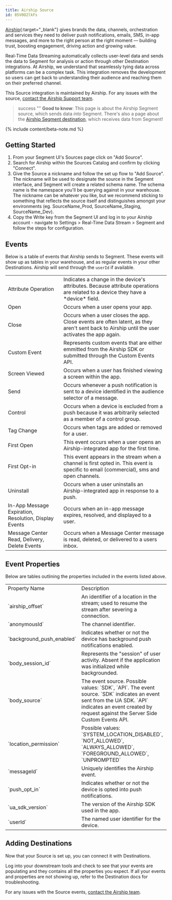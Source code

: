 ```yaml
---
title: Airship Source
id: 85V0O2lkFs
---
```


[Airship](https://www.airship.com){:target="_blank"} gives brands the data, channels, orchestration and services they need to deliver push notifications, emails, SMS, in-app messages, and more to the right person at the right moment — building trust, boosting engagement, driving action and growing value.

Real-Time Data Streaming automatically collects user-level data and sends the data to Segment for analysis or action through other Destination integrations. At Airship, we understand that seamlessly tying data across platforms can be a complex task. This integration removes the development so users can get back to understanding their audience and reaching them on their preferred channel.

This Source integration is maintained by Airship. For any issues with the source, [contact the Airship Support team](mailto:support@airship.com).

> success ""
> **Good to know**: This page is about the Airship Segment source, which sends data _into_ Segment. There's also a page about the [Airship Segment destination](/docs/connections/destinations/catalog/airship/), which receives data from Segment!

{% include content/beta-note.md %}



## Getting Started

1. From your Segment UI's Sources page click on "Add Source".
2. Search for Airship within the Sources Catalog and confirm by clicking "Connect".
3. Give the Source a nickname and follow the set up flow to "Add Source". The nickname will be used to designate the source in the Segment interface, and Segment will create a related schema name. The schema name is the namespace you'll be querying against in your warehouse. The nickname can be whatever you like, but we recommend sticking to something that reflects the source itself and distinguishes amongst your environments (eg. SourceName_Prod, SourceName_Staging, SourceName_Dev).
4. Copy the Write key from the Segment UI and log in to your Airship account - navigate to Settings > Real-Time Data Stream > Segment and follow the steps for configuration.


## Events

Below is a table of events that Airship sends to Segment. These events will show up as tables in your warehouse, and as regular events in your other Destinations. Airship will send through the `userId` if available.

<table>
  <tr>
    <td>Attribute Operation</td>
    <td>Indicates a change in the device's attributes. Because attribute operations are related to a device they have a *device* field.</td>
  </tr>
  <tr>
   <td>Open</td>
   <td>Occurs when a user opens your app.</td>
  </tr>
  <tr>
   <td>Close</td>
   <td>Occurs when a user closes the app. Close events are often latent, as they aren't sent back to Airship until the user activates the app again.</td>
  </tr>
  <tr>
   <td>Custom Event</td>
   <td>Represents custom events that are either emmitted from the Airship SDK or submitted through the Custom Events API. </td>
  </tr>
  <tr>
   <td>Screen Viewed</td>
   <td>Occurs when a user has finished viewing a screen within the app.</td>
  </tr>
  <tr>
   <td>Send</td>
   <td>Occurs whenever a push notification is sent to a device identified in the audience selector of a message.</td>
  </tr>
  <tr>
   <td>Control</td>
   <td>Occurs when a device is excluded from a push because it was arbitrarily selected as a member of a control group.</td>
  </tr>
  <tr>
   <td>Tag Change</td>
   <td>Occurs when tags are added or removed for a user.</td>
  </tr>
   <tr>
   <td>First Open</td>
   <td>This event occurs when a user opens an Airship-integrated app for the first time.</td>
  </tr>
   <tr>
   <td>First Opt-in</td>
   <td>This event appears in the stream when a channel is first opted in. This event is specific to email (commercial), sms and open channels.</td>
  </tr>
    <tr>
   <td>Uninstall</td>
   <td>Occurs when a user uninstalls an Airship-integrated app in response to a push.</td>
  </tr>
    <tr>
   <td>In-App Message Expiration, Resolution, Display Events</td>
   <td>Occurs when an in-app message expires, resolved, and displayed to a user. </td>
  </tr>
   <tr>
   <td>Message Center Read, Delivery, Delete Events</td>
   <td>Occurs when a Message Center message is read, deleted, or delivered to a users inbox. </td>
  </tr>
</table>

## Event Properties

Below are tables outlining the properties included in the events listed above.

<table>
  <tr>
    <td>Property Name</td>
    <td>Description</td>
  </tr>
  <tr>
   <td>`airship_offset`</td>
   <td>An identifier of a location in the stream; used to resume the stream after severing a connection.</td>
  </tr>
  <tr>
    <td>`anonymousId`</td>
    <td>The channel identifier.</td>
  </tr>
  <tr>
   <td>`background_push_enabled`</td>
   <td>Indicates whether or not the device has background push notifications enabled.</td>
  </tr>
  <tr>
   <td>`body_session_id`</td>
   <td>Represents the "session" of user activity. Absent if the application was initialized while backgrounded.</td>
  </tr>
  <tr>
   <td>`body_source`</td>
   <td>The event source. Possible values: `SDK`, `API`. The event source. `SDK` indicates an event sent from the UA SDK. `API` indicates an event created by request against the Server Side Custom Events API.</td>
  </tr>
  <tr>
   <td>`location_permission`</td>
   <td>Possible values: `SYSTEM_LOCATION_DISABLED`, `NOT_ALLOWED`, `ALWAYS_ALLOWED`, `FOREGROUND_ALLOWED`, `UNPROMPTED`</td>
  </tr>
  <tr>
   <td>`messageId`</td>
   <td>Uniquely identifies the Airship event.</td>
  </tr>
  <tr>
   <td>`push_opt_in`</td>
   <td>Indicates whether or not the device is opted into push notifications.</td>
  </tr>
  <tr>
   <td>`ua_sdk_version`</td>
   <td>The version of the Airship SDK used in the app.</td>
  </tr>
  <tr>
   <td>`userId`</td>
   <td>The named user identifier for the device.</td>
  </tr>
</table>

## Adding Destinations

Now that your Source is set up, you can connect it with Destinations.

Log into your downstream tools and check to see that your events are populating and they contains all the properties you expect. If all your events and properties are not showing up, refer to the Destination docs for troubleshooting.

For any issues with the Source events, [contact the Airship team](mailto:partner-integration-ua@airship.com).
